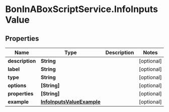 # BonInABoxScriptService.InfoInputsValue

## Properties

Name | Type | Description | Notes
------------ | ------------- | ------------- | -------------
**description** | **String** |  | [optional] 
**label** | **String** |  | [optional] 
**type** | **String** |  | [optional] 
**options** | **[String]** |  | [optional] 
**properties** | **[String]** |  | [optional] 
**example** | [**InfoInputsValueExample**](InfoInputsValueExample.md) |  | [optional] 


